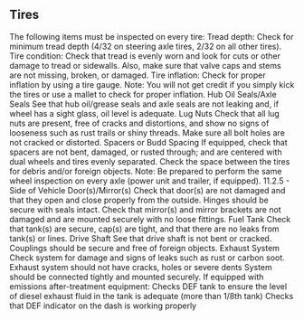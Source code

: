 ## Tires
The following items must be inspected on every tire: Tread depth: Check for minimum tread depth (4/32 on steering axle tires, 2/32 on all other tires). Tire condition: Check that tread is evenly worn and look for cuts or other damage to tread or sidewalls. Also, make sure that valve caps and stems are not missing, broken, or damaged. Tire inflation: Check for proper inflation by using a tire gauge. Note: You will not get credit if you simply kick the tires or use a mallet to check for proper inflation.
Hub Oil Seals/Axle Seals
See that hub oil/grease seals and axle seals are not leaking and, if wheel has a sight glass, oil level is adequate.
Lug Nuts Check that all lug nuts are present, free of cracks and distortions, and show no signs of looseness such as rust trails or shiny threads. Make sure all bolt holes are not cracked or distorted.
Spacers or Budd Spacing If equipped, check that spacers are not bent, damaged, or rusted through; and are centered with dual wheels and tires evenly separated.
Check the space between the tires for debris and/or foreign objects.
Note: Be prepared to perform the same wheel inspection on every axle (power unit and trailer, if equipped).
11.2.5 - Side of Vehicle Door(s)/Mirror(s) Check that door(s) are not damaged and that they open and close properly from the outside. Hinges should be secure with seals intact. Check that mirror(s) and mirror brackets are not damaged and are mounted securely with no loose fittings.
Fuel Tank Check that tank(s) are secure, cap(s) are tight, and that there are no leaks from tank(s) or lines. Drive Shaft See that drive shaft is not bent or cracked.
Couplings should be secure and free of foreign objects.
Exhaust System
Check system for damage and signs of leaks such as rust or carbon soot. Exhaust system should not have cracks, holes or severe dents System should be connected tightly and mounted securely. If equipped with emissions after-treatment equipment: Checks DEF tank to ensure the level of diesel exhaust fluid in the tank is adequate (more than 1/8th tank) Checks that DEF indicator on the dash is working properly